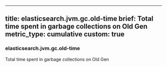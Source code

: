 
---
title: elasticsearch.jvm.gc.old-time
brief: Total time spent in garbage collections on Old Gen
metric_type: cumulative
custom: true
---
### elasticsearch.jvm.gc.old-time

Total time spent in garbage collections on Old Gen
